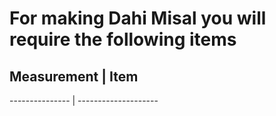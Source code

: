<h1>For making Dahi Misal you will require the following items</h1>

<h2>Measurement | Item</h2>
--------------- | --------------------

